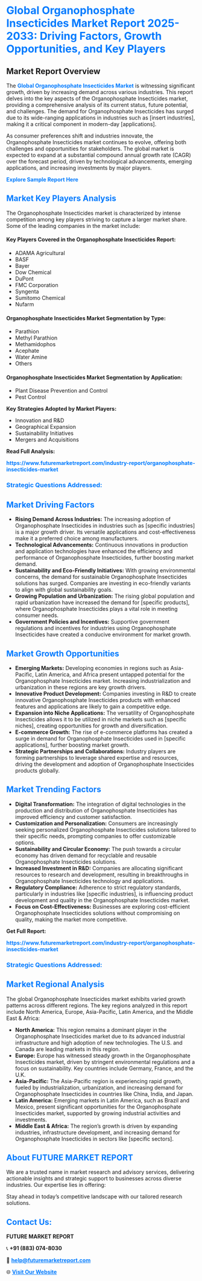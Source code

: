 <h1 style="color: #007BFF;">Global Organophosphate Insecticides Market Report 2025-2033: Driving Factors, Growth Opportunities, and Key Players</h1>

<section id="overview">
<h2>Market Report Overview</h2>
<p>The <a href="https://www.futuremarketreport.com/industry-report/organophosphate-insecticides-market" style="color: #007BFF; text-decoration: none;"><strong>Global Organophosphate Insecticides Market</strong></a> is witnessing significant growth, driven by increasing demand across various industries. This report delves into the key aspects of the Organophosphate Insecticides market, providing a comprehensive analysis of its current status, future potential, and challenges. The demand for Organophosphate Insecticides has surged due to its wide-ranging applications in industries such as [insert industries], making it a critical component in modern-day [applications].</p>
<p>As consumer preferences shift and industries innovate, the Organophosphate Insecticides market continues to evolve, offering both challenges and opportunities for stakeholders. The global market is expected to expand at a substantial compound annual growth rate (CAGR) over the forecast period, driven by technological advancements, emerging applications, and increasing investments by major players.</p>
</section>

<section id="overview">
<p><a href="https://www.futuremarketreport.com/request-sample/reportId=84508" style="color: #007BFF; text-decoration: none;"><strong>Explore Sample Report Here</strong></a></p>
</section>

<section id="key-players">
<h2 style="color: #007BFF;">Market Key Players Analysis</h2>
<p>The Organophosphate Insecticides market is characterized by intense competition among key players striving to capture a larger market share. Some of the leading companies in the market include:</p>
<h4>Key Players Covered in the Organophosphate Insecticides Report:</h4>
<ul><li>ADAMA Agricultural</li><li>BASF</li><li>Bayer</li><li>Dow Chemical</li><li>DuPont</li><li>FMC Corporation</li><li>Syngenta</li><li>Sumitomo Chemical</li><li>Nufarm</li></ul>
<h4>Organophosphate Insecticides Market Segmentation by Type:</h4>
<ul><li>Parathion</li><li>Methyl Parathion</li><li>Methamidophos</li><li>Acephate</li><li>Water Amine</li><li>Others</li></ul>

<h4>Organophosphate Insecticides Market Segmentation by Application:</h4>
<ul><li>Plant Disease Prevention and Control</li><li>Pest Control</li></ul>
<p><strong>Key Strategies Adopted by Market Players:</strong></p>
<ul>
<li>Innovation and R&D</li>
<li>Geographical Expansion</li>
<li>Sustainability Initiatives</li>
<li>Mergers and Acquisitions</li>
</ul>
</section>

<section>
<p><strong>Read Full Analysis: </strong></p><a href="https://www.futuremarketreport.com/industry-report/organophosphate-insecticides-market" style="color: #007BFF; text-decoration: none;"><strong>https://www.futuremarketreport.com/industry-report/organophosphate-insecticides-market</strong></a>
<h3 style="color: #007BFF;">Strategic Questions Addressed:</h3>
</section>

<section id="driving-factors">
<h2 style="color: #007BFF;">Market Driving Factors</h2>
<ul>
<li><strong>Rising Demand Across Industries:</strong> The increasing adoption of Organophosphate Insecticides in industries such as [specific industries] is a major growth driver. Its versatile applications and cost-effectiveness make it a preferred choice among manufacturers.</li>
<li><strong>Technological Advancements:</strong> Continuous innovations in production and application technologies have enhanced the efficiency and performance of Organophosphate Insecticides, further boosting market demand.</li>
<li><strong>Sustainability and Eco-Friendly Initiatives:</strong> With growing environmental concerns, the demand for sustainable Organophosphate Insecticides solutions has surged. Companies are investing in eco-friendly variants to align with global sustainability goals.</li>
<li><strong>Growing Population and Urbanization:</strong> The rising global population and rapid urbanization have increased the demand for [specific products], where Organophosphate Insecticides plays a vital role in meeting consumer needs.</li>
<li><strong>Government Policies and Incentives:</strong> Supportive government regulations and incentives for industries using Organophosphate Insecticides have created a conducive environment for market growth.</li>
</ul>
</section>

<section id="growth-opportunities">
<h2 style="color: #007BFF;">Market Growth Opportunities</h2>
<ul>
<li><strong>Emerging Markets:</strong> Developing economies in regions such as Asia-Pacific, Latin America, and Africa present untapped potential for the Organophosphate Insecticides market. Increasing industrialization and urbanization in these regions are key growth drivers.</li>
<li><strong>Innovative Product Development:</strong> Companies investing in R&D to create innovative Organophosphate Insecticides products with enhanced features and applications are likely to gain a competitive edge.</li>
<li><strong>Expansion into Niche Applications:</strong> The versatility of Organophosphate Insecticides allows it to be utilized in niche markets such as [specific niches], creating opportunities for growth and diversification.</li>
<li><strong>E-commerce Growth:</strong> The rise of e-commerce platforms has created a surge in demand for Organophosphate Insecticides used in [specific applications], further boosting market growth.</li>
<li><strong>Strategic Partnerships and Collaborations:</strong> Industry players are forming partnerships to leverage shared expertise and resources, driving the development and adoption of Organophosphate Insecticides products globally.</li>
</ul>
</section>

<section id="trending-factors">
<h2 style="color: #007BFF;">Market Trending Factors</h2>
<ul>
<li><strong>Digital Transformation:</strong> The integration of digital technologies in the production and distribution of Organophosphate Insecticides has improved efficiency and customer satisfaction.</li>
<li><strong>Customization and Personalization:</strong> Consumers are increasingly seeking personalized Organophosphate Insecticides solutions tailored to their specific needs, prompting companies to offer customizable options.</li>
<li><strong>Sustainability and Circular Economy:</strong> The push towards a circular economy has driven demand for recyclable and reusable Organophosphate Insecticides solutions.</li>
<li><strong>Increased Investment in R&D:</strong> Companies are allocating significant resources to research and development, resulting in breakthroughs in Organophosphate Insecticides technology and applications.</li>
<li><strong>Regulatory Compliance:</strong> Adherence to strict regulatory standards, particularly in industries like [specific industries], is influencing product development and quality in the Organophosphate Insecticides market.</li>
<li><strong>Focus on Cost-Effectiveness:</strong> Businesses are exploring cost-efficient Organophosphate Insecticides solutions without compromising on quality, making the market more competitive.</li>
</ul>
</section>

<section>
<p><strong>Get Full Report: </strong></p><a href="https://www.futuremarketreport.com/industry-report/organophosphate-insecticides-market" style="color: #007BFF; text-decoration: none;"><strong>https://www.futuremarketreport.com/industry-report/organophosphate-insecticides-market</strong></a>
<h3 style="color: #007BFF;">Strategic Questions Addressed:</h3>
</section>


<section id="regional-analysis">
<h2 style="color: #007BFF;">Market Regional Analysis</h2>
<p>The global Organophosphate Insecticides market exhibits varied growth patterns across different regions. The key regions analyzed in this report include North America, Europe, Asia-Pacific, Latin America, and the Middle East & Africa:</p>
<ul>
<li><strong>North America:</strong> This region remains a dominant player in the Organophosphate Insecticides market due to its advanced industrial infrastructure and high adoption of new technologies. The U.S. and Canada are leading markets in this region.</li>
<li><strong>Europe:</strong> Europe has witnessed steady growth in the Organophosphate Insecticides market, driven by stringent environmental regulations and a focus on sustainability. Key countries include Germany, France, and the U.K.</li>
<li><strong>Asia-Pacific:</strong> The Asia-Pacific region is experiencing rapid growth, fueled by industrialization, urbanization, and increasing demand for Organophosphate Insecticides in countries like China, India, and Japan.</li>
<li><strong>Latin America:</strong> Emerging markets in Latin America, such as Brazil and Mexico, present significant opportunities for the Organophosphate Insecticides market, supported by growing industrial activities and investments.</li>
<li><strong>Middle East & Africa:</strong> The region’s growth is driven by expanding industries, infrastructure development, and increasing demand for Organophosphate Insecticides in sectors like [specific sectors].</li>
</ul>
</section>

<footer>
<h2 style="color: #007BFF;">About FUTURE MARKET REPORT</h2>
<p>We are a trusted name in market research and advisory services, delivering actionable insights and strategic support to businesses across diverse industries. Our expertise lies in offering:</p>

<p>Stay ahead in today’s competitive landscape with our tailored research solutions.</p>

<h2 style="color: #007BFF;">Contact Us:</h2>
<p><strong>FUTURE MARKET REPORT</strong></p>
<p>📞 <strong>+91 (883) 074-8030</strong></p>
<p>📧 <strong><a href="mailto:help@futuremarketreport.com" style="color: #007BFF;">help@futuremarketreport.com</a></strong></p>
<p>🌐 <strong><a href="https://www.futuremarketreport.com/" style="color: #007BFF;">Visit Our Website</a></strong></p>
</footer>